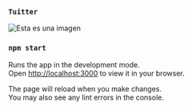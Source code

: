### `Tuitter`

![Esta es una imagen](https://trello.com/1/cards/621cba479ffdb08cef7e4387/attachments/622a8f3766e94f146dad1fac/previews/622a8f3866e94f146dad1fd2/download/Captura_de_pantalla_2022-03-11_a_las_0.15.37.png)
### `npm start`

Runs the app in the development mode.\
Open [http://localhost:3000](http://localhost:3000) to view it in your browser.

The page will reload when you make changes.\
You may also see any lint errors in the console.


